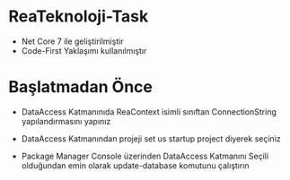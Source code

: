 # ReaTeknoloji-Task

* Net Core 7 ile geliştirilmiştir
* Code-First Yaklaşımı kullanılmıştır 

# Başlatmadan Önce

* DataAccess Katmanınıda ReaContext isimli sınıftan ConnectionString yapılandırmasını yapınız

* DataAccess Katmanından projeji set us startup project diyerek seçiniz 
* Package  Manager Console üzerinden DataAccess Katmanını Seçili olduğundan emin olarak update-database komutunu çalıştırın 

